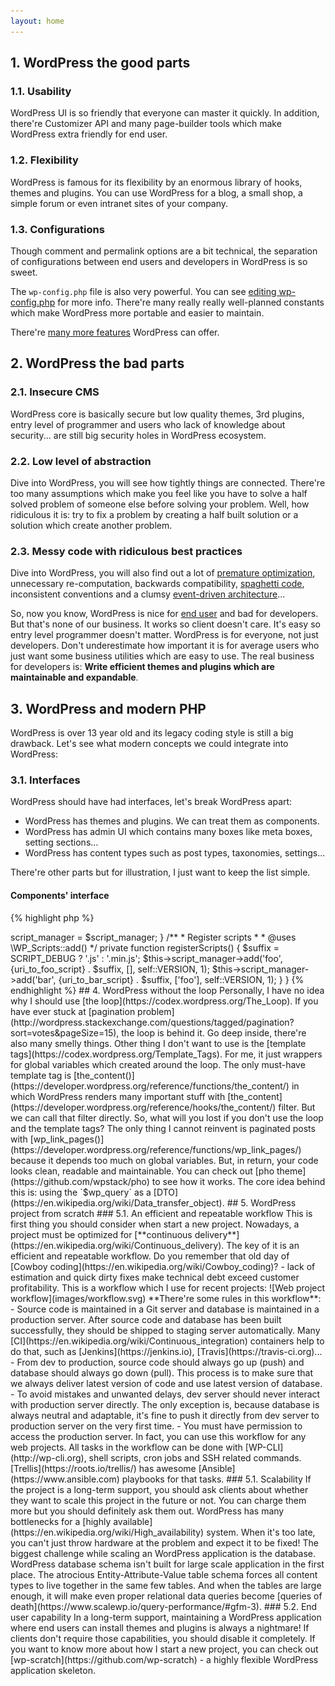 ```yaml
---
layout: home
---
```

## 1. WordPress the good parts

### 1.1. Usability

WordPress UI is so friendly that everyone can master it quickly. In addition, there're Customizer API and many page-builder tools which make WordPress extra friendly for end user.

### 1.2. Flexibility

WordPress is famous for its flexibility by an enormous library of hooks, themes and plugins. You can use WordPress for a blog, a small shop, a simple forum or even intranet sites of your company.

### 1.3. Configurations

Though comment and permalink options are a bit technical, the separation of configurations between end users and developers in WordPress is so sweet.

The `wp-config.php` file is also very powerful. You can see [editing wp-config.php](https://codex.wordpress.org/Editing_wp-config.php) for more info. There're many really really well-planned constants which make WordPress more portable and easier to maintain.

There're [many more features](https://wordpress.org/about/features/) WordPress can offer.

## 2. WordPress the bad parts

### 2.1. Insecure CMS

WordPress core is basically secure but low quality themes, 3rd plugins, entry level of programmer and users who lack of knowledge about security... are still big security holes in WordPress ecosystem.

### 2.2. Low level of abstraction

Dive into WordPress, you will see how tightly things are connected. There're too many assumptions which make you feel like you have to solve a half solved problem of someone else before solving your problem. Well, how ridiculous it is: try to fix a problem by creating a half built solution or a solution which create another problem.

### 2.3. Messy code with ridiculous best practices

Dive into WordPress, you will also find out a lot of [premature optimization](http://c2.com/cgi/wiki?PrematureOptimization), unnecessary re-computation, backwards compatibility, [spaghetti code](https://en.wikipedia.org/wiki/Spaghetti_code), inconsistent conventions and a clumsy [event-driven architecture](https://en.wikipedia.org/wiki/Event-driven_architecture)...

So, now you know, WordPress is nice for [end user](https://en.wikipedia.org/wiki/End_user) and bad for developers. But that's none of our business. It works so client doesn't care. It's easy so entry level programmer doesn't matter. WordPress is for everyone, not just developers. Don't underestimate how important it is for average users who just want some business utilities which are easy to use. The real business for developers is: **Write efficient themes and plugins which are maintainable and expandable**.

## 3. WordPress and modern PHP

WordPress is over 13 year old and its legacy coding style is still a big drawback. Let's see what modern concepts we could integrate into WordPress:

### 3.1. Interfaces

WordPress should have had interfaces, let's break WordPress apart:

  - WordPress has themes and plugins. We can treat them as components.
  - WordPress has admin UI which contains many boxes like meta boxes, setting sections...
  - WordPress has content types such as post types, taxonomies, settings...

There're other parts but for illustration, I just want to keep the list simple.

#### Components' interface

{% highlight php %}
<?php namespace Wordpress\Interfaces;
/**
 * iComponent
 *
 * Components must provide methods to activate, deactivate, install and uninstall themselves.
 *
 * ## Ideally:
 * - On activation, components may prepare everything for installation but should not provide any real functionality and UI on activation.
 * - On installation, components should make sure that all functionality, data and UI are available.
 * - On deactivation, components should remove all functionality and UI but should not remove any data.
 * - On uninstallation, components should make sure that all functionality, UI and data are removed completely.
 */
interface iComponent
{
  /**
   * Do activation
   *
   * Recommended for `register_activation_hook()` or `after_switch_theme` hook.
   */
  function activate();

  /**
   * Do deactivation
   *
   * Recommended for `register_deactivation_hook()` or `switch_theme` hook.
   */
  function deactivate();

  /**
   * Do installation
   *
   * Recommended for `plugins_loaded` or `after_setup_theme` hook.
   */
  function install();

  /**
   * Do uninstallation
   *
   * !NOTICE: Only static methods are acceptable for plugins' uninstallation hook.
   *
   * Note that theme uninstallation is not available yet.   
   * Recommended when deleting components. E.g: `register_uninstall_hook`.
   */
  static function uninstall();
}

{% endhighlight %}

#### Boxes' interface

{% highlight php %}
<?php namespace Wordpress\Interfaces;
/**
 * iBox
 *
 * Boxes must provide methods to add/remove themselves.
 */
interface iBox
{
  /**
   * Add a box
   */
  function add();

  /**
   * Remove a box
   */
  function remove();
}
{% endhighlight %}

#### Content types' interface

{% highlight php %}
<?php namespace Wordpress\Interfaces;
/**
 * iContent
 *
 * Content types must provide methods to register/unregister themselves.
 */
interface iContent
{
  /**
   * Register content type
   */
  function register();

  /**
   * Unregister content type
   */
  function unregister();
}

{% endhighlight %}

If you want to see those interfaces and modern concepts in action, you can check out [pho theme](https://github.com/wpstack/pho) and [banhmi plugin](https://github.com/wpstack/banhmi).

### 3.2. Autoloading

It might be impossible to autoload WordPress core but we can autoload themes and plugins easily. It just depends on how you construct your themes and plugins. If you don't use Composer's autoloading mechanism, you can follow [this example](http://www.php-fig.org/psr/psr-4/examples/) to create your own one.

### 3.3. Dependency inversion

We can do this straightforwardly. For example:

{% highlight php %}
<?php namespace Wordpress;
/**
 * ThemeName
 */
class ThemeName
{
  /**
   * Version
   */
  const VERSION = '1.0.0';

  /**
   * Script manager
   *
   * @var  object
   */
  private $script_manager;

  /**
   * Constructor
   */
  function __construct(\WP_Scripts $script_manager)
  {
    $this->script_manager = $script_manager;
  }

  /**
   * Register scripts
   *
   * @uses  \WP_Scripts::add()
   */
  private function registerScripts()
  {
    $suffix = SCRIPT_DEBUG ? '.js' : '.min.js';

    $this->script_manager->add('foo', {uri_to_foo_script} . $suffix, [], self::VERSION, 1);
    $this->script_manager->add('bar', {uri_to_bar_script} . $suffix, ['foo'], self::VERSION, 1);    
  }
}
{% endhighlight %}

## 4. WordPress without the loop

Personally, I have no idea why I should use [the loop](https://codex.wordpress.org/The_Loop). If you have ever stuck at [pagination problem](http://wordpress.stackexchange.com/questions/tagged/pagination?sort=votes&pageSize=15), the loop is behind it. Go deep inside, there're also many smelly things.

Other thing I don't want to use is the [template tags](https://codex.wordpress.org/Template_Tags). For me, it just wrappers for global variables which created around the loop. The only must-have template tag is [the_content()](https://developer.wordpress.org/reference/functions/the_content/) in which WordPress renders many important stuff with [the_content](https://developer.wordpress.org/reference/hooks/the_content/) filter. But we can call that filter directly.

So, what will you lost if you don't use the loop and the template tags? The only thing I cannot reinvent is paginated posts with [wp_link_pages()](https://developer.wordpress.org/reference/functions/wp_link_pages/) because it depends too much on global variables. But, in return, your code looks clean, readable and maintainable.

You can check out [pho theme](https://github.com/wpstack/pho) to see how it works. The core idea behind this is: using the `$wp_query` as a [DTO](https://en.wikipedia.org/wiki/Data_transfer_object).

## 5. WordPress project from scratch

### 5.1. An efficient and repeatable workflow

This is first thing you should consider when start a new project. Nowadays, a project must be optimized for [**continuous delivery**](https://en.wikipedia.org/wiki/Continuous_delivery). The key of it is an efficient and repeatable workflow. Do you remember that old day of [Cowboy coding](https://en.wikipedia.org/wiki/Cowboy_coding)? - lack of estimation and quick dirty fixes make technical debt exceed customer profitability.

This is a workflow which I use for recent projects:

![Web project workflow](images/workflow.svg)

**There're some rules in this workflow**:

  - Source code is maintained in a Git server and database is maintained in a production server. After source code and database has been built successfully, they should be shipped to staging server automatically. Many [CI](https://en.wikipedia.org/wiki/Continuous_integration) containers help to do that, such as [Jenkins](https://jenkins.io), [Travis](https://travis-ci.org)...
  - From dev to production, source code should always go up (push) and database should always go down (pull). This process is to make sure that we always deliver latest version of code and use latest version of database.
  - To avoid mistakes and unwanted delays, dev server should never interact with production server directly. The only exception is, because database is always neutral and adaptable, it's fine to push it directly from dev server to production server on the very first time.
  - You must have permission to access the production server.

In fact, you can use this workflow for any web projects. All tasks in the workflow can be done with [WP-CLI](http://wp-cli.org), shell scripts, cron jobs and SSH related commands. [Trellis](https://roots.io/trellis/) has awesome [Ansible](https://www.ansible.com) playbooks for that tasks.

### 5.1. Scalability

If the project is a long-term support, you should ask clients about whether they want to scale this project in the future or not. You can charge them more but you should definitely ask them out. WordPress has many bottlenecks for a [highly available](https://en.wikipedia.org/wiki/High_availability) system. When it's too late, you can't just throw hardware at the problem and expect it to be fixed!

The biggest challenge while scaling an WordPress application is the database. WordPress database schema isn't built for large scale application in the first place. The atrocious Entity-Attribute-Value table schema forces all content types to live together in the same few tables. And when the tables are large enough, it will make even proper relational data queries become [queries of death](https://www.scalewp.io/query-performance/#gfm-3).

### 5.2. End user capability

In a long-term support, maintaining a WordPress application where end users can install themes and plugins is always a nightmare! If clients don't require those capabilities, you should disable it completely.

If you want to know more about how I start a new project, you can check out [wp-scratch](https://github.com/wp-scratch) - a highly flexible WordPress application skeleton.
